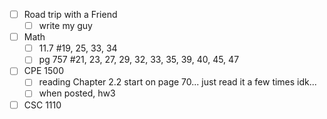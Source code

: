 - [ ] Road trip with a Friend
	- [ ] write my guy
- [ ] Math
	- [ ] 11.7 #19, 25, 33, 34
	 - [ ] pg 757 #21, 23, 27, 29, 32, 33, 35, 39, 40, 45, 47
- [ ] CPE 1500
	 - [ ] reading Chapter 2.2 start on page 70... just read it a few times idk...
	 - [ ] when posted, hw3
- [ ] CSC 1110